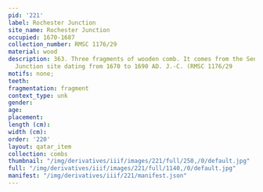 ```yaml
---
pid: '221'
label: Rochester Junction
site_name: Rochester Junction
occupied: 1670-1687
collection_number: RMSC 1176/29
material: wood
description: 363. Three fragments of wooden comb. It comes from the Seneca Rochester
  Junction site dating from 1670 to 1690 AD. J.-C. (RMSC 1176/29
motifs: none;
teeth:
fragmentation: fragment
context_type: unk
gender:
age:
placement:
length (cm):
width (cm):
order: '220'
layout: qatar_item
collection: combs
thumbnail: "/img/derivatives/iiif/images/221/full/250,/0/default.jpg"
full: "/img/derivatives/iiif/images/221/full/1140,/0/default.jpg"
manifest: "/img/derivatives/iiif/221/manifest.json"
---
```

